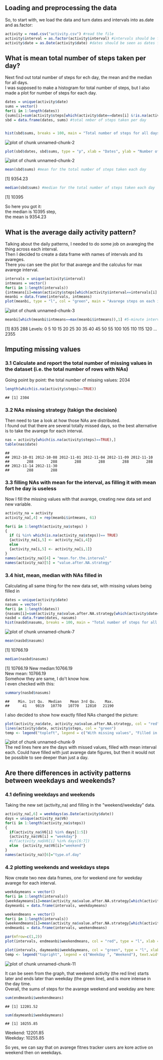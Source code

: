 ## Loading and preprocessing the data

So, to start with, we load the data and turn dates and intervals into as.date and as.factor:

```r
activity = read.csv("activity.csv") #read the file
activity$interval = as.factor(activity$interval) #intervals should be factors for futhers tasks
activity$date = as.Date(activity$date) #dates should be seen as dates for further tasks#
```


## What is mean total number of steps taken per day?
Next find out total number of steps for ech day, the mean and the median for all days.  
I was supposed to make a histogram for total number of steps, but I also made a plot for number of steps for each day.

```r
dates = unique(activity$date)
sums = vector()
for(i in 1:length(dates))
{sums[i]=sum(activity$steps[which(activity$date==dates[i] &!is.na(activity$steps))])}
sbd = data.frame(dates, sums) #total nmber of steps taken per day


hist(sbd$sums, breaks = 100, main = "Total number of steps for all days", xlab = "Number of steps per day") #histogram for the total number of steps taken each day
```

<img src="./figuresunnamed-chunk-2-1.png" title="plot of chunk unnamed-chunk-2" alt="plot of chunk unnamed-chunk-2" style="display: block; margin: auto;" />

```r
plot(sbd$dates, sbd$sums, type = "p", xlab = "Dates", ylab = "Number of steps on this day", main = "Number of steps for each day") #showing how total number of steps distributes across all dates
```

<img src="./figuresunnamed-chunk-2-2.png" title="plot of chunk unnamed-chunk-2" alt="plot of chunk unnamed-chunk-2" style="display: block; margin: auto;" />

```r
mean(sbd$sums) #mean for the total number of steps taken each day
```

[1] 9354.23

```r
median(sbd$sums) #median for the total number of steps taken each day
```

[1] 10395

So here you got it:  
the median is 10395 step,  
the mean is 9354.23

## What is the average daily activity pattern?
Talking about the daily patterns, I needed to do some job on avareging the thing across each interval.  
Then I decided to create a data frame with names of intervals and its avareges.  
There you can see the plot for that avarege and the calculus for max avarege interval.  

```r
intervals = unique(activity$interval)
intmeans = vector()
for(i in 1:length(intervals))
{intmeans[i]=mean(activity$steps[which(activity$interval==intervals[i] &!is.na(activity$steps))])}
meanbi = data.frame(intervals, intmeans)
plot(meanbi, type = "l", col = "green", main = "Avarege steps on each interval acoss all days", xlab = "Intervals", ylab = "Number of steps") #plot for the mean steps for each interval across all days
```

<img src="./figuresunnamed-chunk-3-1.png" title="plot of chunk unnamed-chunk-3" alt="plot of chunk unnamed-chunk-3" style="display: block; margin: auto;" />

```r
meanbi[which(meanbi$intmeans==max(meanbi$intmeans)),1] #5-minute interval that on average contains most number of steps 
```

[1] 835
288 Levels: 0 5 10 15 20 25 30 35 40 45 50 55 100 105 110 115 120 ... 2355

## Imputing missing values
### 3.1 Calculate and report the total number of missing values in the dataset (i.e. the total number of rows with NAs)
Going point by point: the total number of missing values: 2034

```r
length(which(is.na(activity$steps)==TRUE))
```

```
## [1] 2304
```

### 3.2 NAs missing strategy (takign the decision)
Then need to tae a look at how those NAs are distributed.  
I found out that there are several totally missed days, so the best alternative is to take the avarege for each interval.  

```r
nas = activity[which(is.na(activity$steps)==TRUE),]
table(nas$date)
```

```
## 
## 2012-10-01 2012-10-08 2012-11-01 2012-11-04 2012-11-09 2012-11-10 
##        288        288        288        288        288        288 
## 2012-11-14 2012-11-30 
##        288        288
```

### 3.3 filling NAs with mean for the interval, as filling it with mean fort he day is useless
Now I fill the missing values with that avarege, creating new data set and new variable.  


```r
activity_na = activity
activity_na[,4] = rep(meanbi$intmeans, 61)

for(i in 1:length(activity_na$steps) )
{
  if (i %in% which(is.na(activity_na$steps))== TRUE) 
  {activity_na[i,5] <- activity_na[i,4]} 
  else
  {activity_na[i,5] <- activity_na[i,1]}
}
names(activity_na)[4] = "mean.for.the.interval"
names(activity_na)[5] = "value.after.NA.strategy"
```

### 3.4 hist, mean, median with NAs filled in
Calculating all same thing for the new data set, with missing values being filled in  

```r
dates = unique(activity$date)
nasums = vector()
for(i in 1:length(dates))
{nasums[i]=sum(activity_na$value.after.NA.strategy[which(activity$date==dates[i])])}
nasbd = data.frame(dates, nasums)
hist(nasbd$nasums, breaks = 100, main = "Total number of steps for all days", xlab = "Number of steps per day")
```

<img src="./figuresunnamed-chunk-7-1.png" title="plot of chunk unnamed-chunk-7" alt="plot of chunk unnamed-chunk-7" style="display: block; margin: auto;" />

```r
mean(nasbd$nasums)
```

[1] 10766.19

```r
median(nasbd$nasums)
```

[1] 10766.19
New median:10766.19  
New mean: 10766.19  
Somehow they are same, I do't know how.  
I even checked with this:  

```r
summary(nasbd$nasums)
```

```
##    Min. 1st Qu.  Median    Mean 3rd Qu.    Max. 
##      41    9819   10770   10770   12810   21190
```

I also decided to show how exactly filled NAs changed the picture:  

```r
plot(activity_na$date, activity_na$value.after.NA.strategy, col = "red", type = "l", main = "Total number of steps for each day with filled missing values", xlab = "Dates", ylab = "Number of steps on this date")
lines(activity$date, activity$steps, col = "green")
temp <- legend("topleft", legend = c("With missing values", "Filled in missing values"), text.width = strwidth("2,000,000"),lty = 1, col = c("green", "red"), xjust = 1, yjust = 1, title = " ")
```

<img src="./figuresunnamed-chunk-9-1.png" title="plot of chunk unnamed-chunk-9" alt="plot of chunk unnamed-chunk-9" style="display: block; margin: auto;" />
The red lines here are the days with missed values, filled with mean interval each.   
Could have filled with just avarege date figures, but then it would not be possible to see deeper than just a day.  

## Are there differences in activity patterns between weekdays and weekends?
### 4.1 defining weekdays and weekends
Taking the new set (activity_na) and filling in the "weekend/weekday" data.

```r
activity_na[,6] = weekdays(as.Date(activity$date))
days = unique(activity_na$V6)
for(i in 1:length(activity_na$steps))
{
  if(activity_na$V6[i] %in% days[1:5])
  {activity_na$V6[i] = "weekday"}
  #if(activity_na$V6[i] %in% days[6:7])
  else  {activity_na$V6[i]="weekend"}
}
names(activity_na)[6]="type.of.day"
```

### 4.2 plotting weekends and weekdays steps
Now create two new data frames, one for weekend one for weekday avarege for each interval.

```r
weekdaymeans = vector()
for(i in 1:length(intervals))
{weekdaymeans[i]=mean(activity_na$value.after.NA.strategy[which(activity_na$type.of.day=="weekday"&activity_na$interval==intervals[i])])}
daymeanbi = data.frame(intervals, weekdaymeans)

weekendmeans = vector()
for(i in 1:length(intervals))
{weekendmeans[i]=mean(activity_na$value.after.NA.strategy[which(activity_na$type.of.day=="weekend"&activity_na$interval==intervals[i])])}
endmeanbi = data.frame(intervals, weekendmeans)

par(mfrow=c(1,2))
plot(intervals, endmeanbi$weekendmeans, col = "red", type = "l", xlab = "Intervals", ylab = "Mean number of steps on weekends")

plot(intervals, daymeanbi$weekdaymeans, col = "green", type = "l", xlab = "Intervals", ylab = "Mean number of steps on weekdays")
temp <- legend("topright", legend = c("Weekday ", "Weekend"), text.width = strwidth("1,000,000"),lty = 1, col = c("green", "red"), xjust = 1, yjust = 1, title = "Line Types")
```

<img src="./figuresunnamed-chunk-11-1.png" title="plot of chunk unnamed-chunk-11" alt="plot of chunk unnamed-chunk-11" style="display: block; margin: auto;" />

It can be seen from the graph, that weekend activity (the red line) starts later and ends later than weekday (the green line), and is more intense in the day time.  
Overall, the sums of steps for the avarege weekend and weekday are here:  

```r
sum(endmeanbi$weekendmeans)
```

```
## [1] 12201.52
```

```r
sum(daymeanbi$weekdaymeans)
```

```
## [1] 10255.85
```
Weekend: 12201.85  
Weekday: 10255.85  

So yes, we can say that on avarege fitnes tracker users are kore active on weekend then on weekdays.

